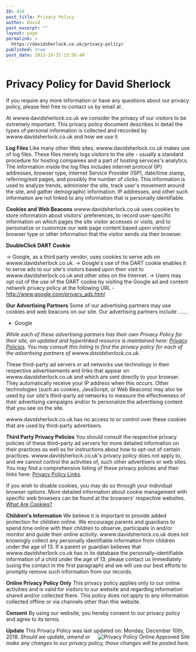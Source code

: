 ```yaml
---
ID: 434
post_title: Privacy Policy
author: David
post_excerpt: ""
layout: page
permalink: >
  https://davidsherlock.co.uk/privacy-policy/
published: true
post_date: 2013-10-31 23:56:40
---
```

<h1> Privacy Policy for David Sherlock</h1>
If you require any more information or have any questions about our privacy policy, please feel free to contact us by email at <a href="mailto:davidsherlock163@hotmail.com"></a>.

At wwww.davidsherlock.co.uk we consider the privacy of our visitors to be extremely important. This privacy policy document describes in detail the types of personal information is collected and recorded by wwww.davidsherlock.co.uk and how we use it.

<b>Log Files</b>
Like many other Web sites, wwww.davidsherlock.co.uk makes use of log files. These files merely logs visitors to the site - usually a standard procedure for hosting companies and a part of hosting services's analytics. The information inside the log files includes internet protocol (IP) addresses, browser type, Internet Service Provider (ISP), date/time stamp, referring/exit pages, and possibly the number of clicks. This information is used to analyze trends, administer the site, track user's movement around the site, and gather demographic information. IP addresses, and other such information are not linked to any information that is personally identifiable.

<b>Cookies and Web Beacons</b>
wwww.davidsherlock.co.uk uses cookies to store information about visitors' preferences, to record user-specific information on which pages the site visitor accesses or visits, and to personalize or customize our web page content based upon visitors' browser type or other information that the visitor sends via their browser.

<b>DoubleClick DART Cookie</b>

→ Google, as a third party vendor, uses cookies to serve ads on wwww.davidsherlock.co.uk.
→ Google's use of the DART cookie enables it to serve ads to our site's visitors based upon their visit to wwww.davidsherlock.co.uk and other sites on the Internet.
→ Users may opt out of the use of the DART cookie by visiting the Google ad and content network privacy policy at the following URL - <a href="http://www.google.com/privacy_ads.html" title="Opt out of the Dart Cookie">http://www.google.com/privacy_ads.html</a>

<b>Our Advertising Partners</b>
Some of our advertising partners may use cookies and web beacons on our site. Our advertising partners include .......
<ul>
 	<li>Google</li>
</ul>
<em>While each of these advertising partners has their own Privacy Policy for their site, an updated and hyperlinked resource is maintained here: <a href="http://www.privacypolicyonline.com/privacy-policies">Privacy Policies</a>.
You may consult this listing to find the privacy policy for each of the advertising partners of wwww.davidsherlock.co.uk.</em>

These third-party ad servers or ad networks use technology in their respective advertisements and links that appear on wwww.davidsherlock.co.uk and which are sent directly to your browser. They automatically receive your IP address when this occurs. Other technologies (such as cookies, JavaScript, or Web Beacons) may also be used by our site's third-party ad networks to measure the effectiveness of their advertising campaigns and/or to personalize the advertising content that you see on the site.

wwww.davidsherlock.co.uk has no access to or control over these cookies that are used by third-party advertisers.

<b>Third Party Privacy Policies</b>
You should consult the respective privacy policies of these third-party ad servers for more detailed information on their practices as well as for instructions about how to opt-out of certain practices. wwww.davidsherlock.co.uk's privacy policy does not apply to, and we cannot control the activities of, such other advertisers or web sites. You may find a comprehensive listing of these privacy policies and their links here: <a href="http://www.privacypolicyonline.com/privacy-policy-links" title="Privacy Policy Links">Privacy Policy Links</a>.

If you wish to disable cookies, you may do so through your individual browser options. More detailed information about cookie management with specific web browsers can be found at the browsers' respective websites. <a href="http://www.privacypolicyonline.com/what-are-cookies">What Are Cookies?</a>

<strong>Children's Information</strong>
We believe it is important to provide added protection for children online. We encourage parents and guardians to spend time online with their children to observe, participate in and/or monitor and guide their online activity.
wwww.davidsherlock.co.uk does not knowingly collect any personally identifiable information from children under the age of 13.  If a parent or guardian believes that wwww.davidsherlock.co.uk has in its database the personally-identifiable information of a child under the age of 13, please contact us immediately (using the contact in the first paragraph) and we will use our best efforts to promptly remove such information from our records.

<b>Online Privacy Policy Only</b>
This privacy policy applies only to our online activities and is valid for visitors to our website and regarding information shared and/or collected there.
This policy does not apply to any information collected offline or via channels other than this website.

<b>Consent</b>
By using our website, you hereby consent to our privacy policy and agree to its terms.

<b>Update</b>
This Privacy Policy was last updated on: Monday, December 10th, 2018.
<a href="http://www.PrivacyPolicyOnline.com" title="PrivacyPolicyOnline.com Approved Site" target="_blank"><img src="http://www.privacypolicyonline.com/images/privacypolicyonline-seal.png" alt="Privacy Policy Online Approved Site" border="0" align="right"></a>
<em>Should we update, amend or make any changes to our privacy policy, those changes will be posted here.</em>

<!-- END of Privacy Policy || Generated by http://www.PrivacyPolicyOnline.com || -->